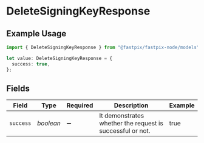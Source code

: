 # DeleteSigningKeyResponse

## Example Usage

```typescript
import { DeleteSigningKeyResponse } from "@fastpix/fastpix-node/models";

let value: DeleteSigningKeyResponse = {
  success: true,
};
```

## Fields

| Field                                                     | Type                                                      | Required                                                  | Description                                               | Example                                                   |
| --------------------------------------------------------- | --------------------------------------------------------- | --------------------------------------------------------- | --------------------------------------------------------- | --------------------------------------------------------- |
| `success`                                                 | *boolean*                                                 | :heavy_minus_sign:                                        | It demonstrates whether the request is successful or not. | true                                                      |